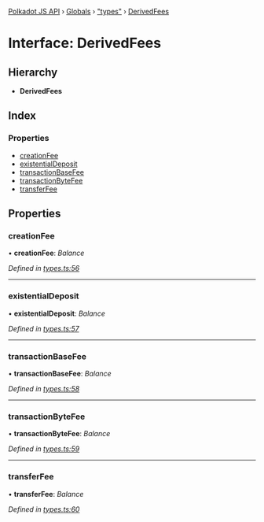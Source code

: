 [Polkadot JS API](../README.md) › [Globals](../globals.md) › ["types"](../modules/_types_.md) › [DerivedFees](_types_.derivedfees.md)

# Interface: DerivedFees

## Hierarchy

* **DerivedFees**

## Index

### Properties

* [creationFee](_types_.derivedfees.md#creationfee)
* [existentialDeposit](_types_.derivedfees.md#existentialdeposit)
* [transactionBaseFee](_types_.derivedfees.md#transactionbasefee)
* [transactionByteFee](_types_.derivedfees.md#transactionbytefee)
* [transferFee](_types_.derivedfees.md#transferfee)

## Properties

###  creationFee

• **creationFee**: *Balance*

*Defined in [types.ts:56](https://github.com/polkadot-js/api/blob/dc105e6b31/packages/api-derive/src/types.ts#L56)*

___

###  existentialDeposit

• **existentialDeposit**: *Balance*

*Defined in [types.ts:57](https://github.com/polkadot-js/api/blob/dc105e6b31/packages/api-derive/src/types.ts#L57)*

___

###  transactionBaseFee

• **transactionBaseFee**: *Balance*

*Defined in [types.ts:58](https://github.com/polkadot-js/api/blob/dc105e6b31/packages/api-derive/src/types.ts#L58)*

___

###  transactionByteFee

• **transactionByteFee**: *Balance*

*Defined in [types.ts:59](https://github.com/polkadot-js/api/blob/dc105e6b31/packages/api-derive/src/types.ts#L59)*

___

###  transferFee

• **transferFee**: *Balance*

*Defined in [types.ts:60](https://github.com/polkadot-js/api/blob/dc105e6b31/packages/api-derive/src/types.ts#L60)*
